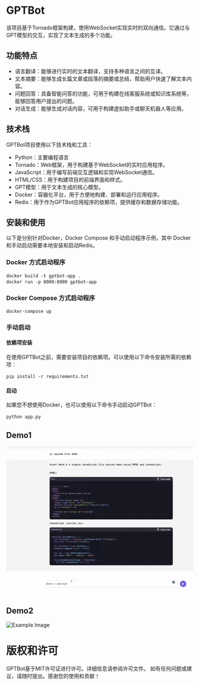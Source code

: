 # GPTBot
该项目基于Tornado框架构建，使用WebSocket实现实时的双向通信。它通过与GPT模型的交互，实现了文本生成的多个功能。

## 功能特点
- 语言翻译：能够进行实时的文本翻译，支持多种语言之间的互译。
- 文本摘要：能够生成长篇文章或段落的摘要或总结，帮助用户快速了解文本内容。
- 问题回答：具备智能问答的功能，可用于构建在线客服系统或知识库系统等，能够回答用户提出的问题。
- 对话生成：能够生成对话内容，可用于构建虚拟助手或聊天机器人等应用。


## 技术栈
GPTBot项目使用以下技术栈和工具：

- Python：主要编程语言
- Tornado：Web框架，用于构建基于WebSocket的实时应用程序。
- JavaScript：用于编写前端交互逻辑和实现WebSocket通信。
- HTML/CSS：用于构建项目的前端界面和样式。
- GPT模型：用于文本生成的核心模型。
- Docker：容器化平台，用于方便地构建、部署和运行应用程序。
- Redis：用于作为GPTBot应用程序的依赖项，提供缓存和数据存储功能。



## 安装和使用

以下是分别针对Docker，Docker Compose 和手动启动程序示例，其中 Docker 和手动启动需要本地安装和启动Redis。

### Docker 方式启动程序
```
docker build -t gptbot-app .
docker run -p 8000:8000 gptbot-app
```

### Docker Compose 方式启动程序
```
docker-compose up
```

### 手动启动

#### 依赖项安装
在使用GPTBot之前，需要安装项目的依赖项。可以使用以下命令安装所需的依赖项：

```
pip install -r requirements.txt

```


#### 启动
如果您不想使用Docker，也可以使用以下命令手动启动GPTBot：
```
python app.py
```

## Demo1
![Example Image](../static/images/demo.gif)

## Demo2
![Example Image](../static/images/demo2.gif)



# 版权和许可
GPTBot基于MIT许可证进行许可。详细信息请参阅许可文件。
如有任何问题或建议，请随时提出。感谢您的使用和贡献！